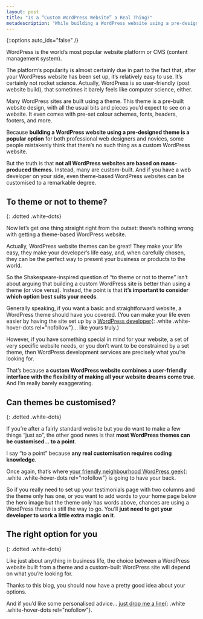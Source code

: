```yaml
---
layout: post
title: "Is a “Custom WordPress Website” a Real Thing?"
metadescription: "While building a WordPress website using a pre-designed theme is a popular option, you can also get the benefits of the WordPress interface AND a custom design."
---
```


{::options auto_ids="false" /}

WordPress is the world’s most popular website platform or CMS (content management system).

The platform’s popularity is almost certainly due in part to the fact that, after your WordPress website has been set up, it’s relatively easy to use. It’s certainly not rocket science. Actually, WordPress is so user-friendly (post website build), that sometimes it barely feels like computer science, either.

Many WordPress sites are built using a theme. This theme is a pre-built website design, with all the usual bits and pieces you’d expect to see on a website. It even comes with pre-set colour schemes, fonts, headers, footers, and more.

Because **building a WordPress website using a pre-designed theme is a popular option** for both professional web designers and novices, some people mistakenly think that there’s no such thing as a custom WordPress website.

But the truth is that **not all WordPress websites are based on mass-produced themes.** Instead, many are custom-built. And if you have a web developer on your side, even theme-based WordPress websites can be customised to a remarkable degree. 

## To theme or not to theme?
{: .dotted .white-dots}

Now let’s get one thing straight right from the outset: there’s nothing wrong with getting a theme-based WordPress website.

Actually, WordPress website themes can be great! They make your life easy, they make your developer’s life easy, and, when carefully chosen, they can be the perfect way to present your business or products to the world.

So the Shakespeare-inspired question of “to theme or not to theme” isn’t about arguing that building a custom WordPress site is better than using a theme (or vice versa). Instead, the point is that **it’s important to consider which option best suits your needs**.

Generally speaking, if you want a basic and straightforward website, a WordPress theme should have you covered. (You can make your life even easier by having the site set up by a [WordPress developer][dev]{: .white .white-hover-dots rel="nofollow"}… like yours truly.)

However, if you have something special in mind for your website, a set of very specific website needs, or you don’t want to be constrained by a set theme, then WordPress development services are precisely what you’re looking for.

That’s because **a custom WordPress website combines a user-friendly interface with the flexibility of making all your website dreams come true**. And I’m really barely exaggerating.

## Can themes be customised?
{: .dotted .white-dots}

If you’re after a fairly standard website but you do want to make a few things “just so”, the other good news is that **most WordPress themes can be customised… to a point**. 

I say “to a point” because **any real customisation requires coding knowledge**. 

Once again, that’s where [your friendly neighbourhood WordPress geek][dev]{: .white .white-hover-dots rel="nofollow"} is going to have your back. 

So if you really need to set up your testimonials page with two columns and the theme only has one, or you want to add words to your home page below the hero image but the theme only has words above, chances are using a WordPress theme is still the way to go. You’ll **just need to get your developer to work a little extra magic on it**.

## The right option for you
{: .dotted .white-dots}

Like just about anything in business life, the choice between a WordPress website built from a theme and a custom-built WordPress site will depend on what you’re looking for. 

Thanks to this blog, you should now have a pretty good idea about your options.

And if you’d like some personalised advice… [just drop me a line][contactme]{: .white .white-hover-dots rel="nofollow"}.

[dev]: /wordpress-developer
[contactme]: /contact
